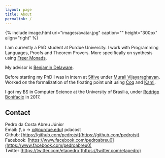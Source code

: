 ```yaml
---
layout: page
title: About
permalink: /
---
```


{% include image.html url="images/avatar.jpg" caption="" height="300px" align="right" %}

I am currently a PhD student at Purdue University. I work with Programming Languages,
Proofs and Theorem Provers. More specifically on synthesis using [Freer Monads](http://okmij.org/ftp/Haskell/extensible/more.pdf).

My advisor is [Benjamin Delaware](https://www.cs.purdue.edu/homes/bendy/).

Before starting my PhD I was in intern at [Sifive](https://www.sifive.com/) under 
[Murali Vijayaraghavan](http://people.csail.mit.edu/vmurali/). Worked on the formalization
of the floating point unit using [Coq](https://coq.inria.fr/)
and [Kami](http://plv.csail.mit.edu/kami/).

I got my BS in Computer Science at the University of Brasilia, under 
[Rodrigo Bonifacio](http://wp.rbonifacio.net/) in 2017.

## Contact
Pedro da Costa Abreu Júnior<br/>
Email: (\ x -> x@purdue.edu) pdacost<br/>
Github: [https://github.com/pedrotst](https://github.com/pedrotst)<br/>
Facebook: [https://www.facebook.com/pedroabreu0](https://www.facebook.com/pedroabreu0)<br/>
Twitter [https://twitter.com/etapedro](https://twitter.com/etapedro)<br/>
